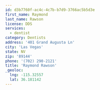 ```yaml
---
id: d3b7760f-ac4c-4c7b-b7d9-3766ac5b5d3e
first_name: Raymond
last_name: Rawson
license: DDS
services:
  - dentist
category: Dentists
address: '401 Grand Augusta Ln'
city: 'Las Vegas'
state: NV
zip: '89144'
phone: '(702) 290-2121'
title: 'Raymond Rawson'
_geoloc:
  lng: -115.32557
  lat: 36.181142
---
```

